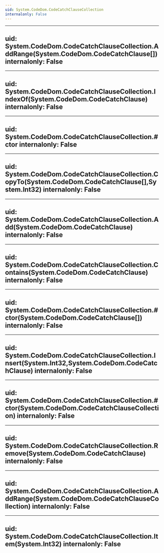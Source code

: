 ```yaml
---
uid: System.CodeDom.CodeCatchClauseCollection
internalonly: False
---
```


---
uid: System.CodeDom.CodeCatchClauseCollection.AddRange(System.CodeDom.CodeCatchClause[])
internalonly: False
---

---
uid: System.CodeDom.CodeCatchClauseCollection.IndexOf(System.CodeDom.CodeCatchClause)
internalonly: False
---

---
uid: System.CodeDom.CodeCatchClauseCollection.#ctor
internalonly: False
---

---
uid: System.CodeDom.CodeCatchClauseCollection.CopyTo(System.CodeDom.CodeCatchClause[],System.Int32)
internalonly: False
---

---
uid: System.CodeDom.CodeCatchClauseCollection.Add(System.CodeDom.CodeCatchClause)
internalonly: False
---

---
uid: System.CodeDom.CodeCatchClauseCollection.Contains(System.CodeDom.CodeCatchClause)
internalonly: False
---

---
uid: System.CodeDom.CodeCatchClauseCollection.#ctor(System.CodeDom.CodeCatchClause[])
internalonly: False
---

---
uid: System.CodeDom.CodeCatchClauseCollection.Insert(System.Int32,System.CodeDom.CodeCatchClause)
internalonly: False
---

---
uid: System.CodeDom.CodeCatchClauseCollection.#ctor(System.CodeDom.CodeCatchClauseCollection)
internalonly: False
---

---
uid: System.CodeDom.CodeCatchClauseCollection.Remove(System.CodeDom.CodeCatchClause)
internalonly: False
---

---
uid: System.CodeDom.CodeCatchClauseCollection.AddRange(System.CodeDom.CodeCatchClauseCollection)
internalonly: False
---

---
uid: System.CodeDom.CodeCatchClauseCollection.Item(System.Int32)
internalonly: False
---
